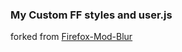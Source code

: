 ### My Custom FF styles and user.js
forked from [Firefox-Mod-Blur](https://github.com/datguypiko/Firefox-Mod-Blur)
